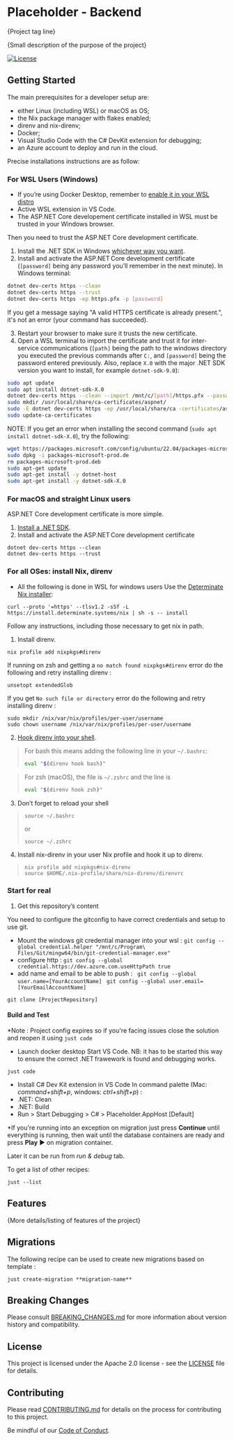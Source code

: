 # Placeholder - Backend

{Project tag line}

{Small description of the purpose of the project}

[![License](https://img.shields.io/badge/License-Apache%202.0-blue.svg)](LICENSE)

## Getting Started

The main prerequisites for a developer setup are:
- either Linux (including WSL) or macOS as OS;
- the Nix package manager with flakes enabled;
- direnv and nix-direnv;
- Docker;
- Visual Studio Code with the C# DevKit extension for debugging;
- an Azure account to deploy and run in the cloud.

Precise installations instructions are as follow:

### For WSL Users (Windows)
- If you’re using Docker Desktop, remember to [enable it in your WSL distro](https://docs.docker.com/desktop/wsl/#enabling-docker-support-in-wsl-2-distros)
- Active WSL extension in VS Code.
- The ASP.NET Core developement certificate installed in WSL must be trusted in your Windows browser.

Then you need to trust the ASP.NET Core development certificate.

1. Install the .NET SDK in Windows [whichever way you want](https://learn.microsoft.com/en-us/dotnet/core/install/windows).
1. Install and activate the ASP.NET Core development certificate (`[password]` being any password you’ll remember in the next minute).
In Windows terminal:

```bash
dotnet dev-certs https --clean
dotnet dev-certs https --trust
dotnet dev-certs https -ep https.pfx -p [password]
```
If you get a message saying "A valid HTTPS certificate is already present.", it's not an error (your command has succeeded).

3. Restart your browser to make sure it trusts the new certificate.
4. Open a WSL terminal to import the certificate and trust it for inter-service communications (`[path]` being the path to the windows directory you executed the previous commands after `C:`, and `[password]` being the password entered previously. Also, replace `X.0` with the major .NET SDK version you want to install, for example `dotnet-sdk-9.0`):

```bash
sudo apt update
sudo apt install dotnet-sdk-X.0
dotnet dev-certs https --clean --import /mnt/c/[path]/https.pfx --password [password]
sudo mkdir /usr/local/share/ca-certificates/aspnet/
sudo -E dotnet dev-certs https -ep /usr/local/share/ca -certificates/aspnet/https.crt --format PEM 
sudo update-ca-certificates
```

NOTE: If you get an error when installing the second command (`sudo apt install dotnet-sdk-X.0`), try the following:

```bash
wget https://packages.microsoft.com/config/ubuntu/22.04/packages-microsoft-prod.deb -O packages-microsoft-prod.deb
sudo dpkg -i packages-microsoft-prod.de
rm packages-microsoft-prod.deb
sudo apt-get update
sudo apt-get install -y dotnet-host
sudo apt-get install -y dotnet-sdk-X.0
```


### For macOS and straight Linux users

ASP.NET Core development certificate is more simple.

1. [Install a .NET SDK](https://learn.microsoft.com/en-us/dotnet/core/install/).
2. Install and activate the ASP.NET Core development certificate
```console
dotnet dev-certs https --clean
dotnet dev-certs https --trust
```

### For all OSes: install Nix, direnv

* All the following is done in WSL for windows users
Use the [Determinate Nix installer](https://github.com/DeterminateSystems/nix-installer):
```console
curl --proto '=https' --tlsv1.2 -sSf -L https://install.determinate.systems/nix | sh -s -- install
```

Follow any instructions, including those necessary to get nix in path.

1. Install direnv.
```console
nix profile add nixpkgs#direnv
```

If running on zsh and getting a `no match found nixpkgs#direnv` error do the following and retry installing direnv :
```console
unsetopt extendedGlob
```

If you get `No such file or directory` error do the following and retry installing direnv :
```console
sudo mkdir /nix/var/nix/profiles/per-user/username
sudo chown username /nix/var/nix/profiles/per-user/username
```

2. [Hook direnv into your shell](https://direnv.net/docs/hook.html).

> For bash this means adding the following line in your `~/.bashrc`:
> ```bash
> eval "$(direnv hook bash)"
> ```

> For zsh (macOS), the file is `~/.zshrc` and the line is
> ```zsh
> eval "$(direnv hook zsh)"
> ```

3. Don’t forget to reload your shell
> ```console
> source ~/.bashrc
> ```
> 
> or
> ```console
> source ~/.zshrc
> ```

4. Install nix-direnv in your user Nix profile and hook it up to direnv.
> ```console
> nix profile add nixpkgs#nix-direnv
> source $HOME/.nix-profile/share/nix-direnv/direnvrc
> ```

### Start for real

1. Get this repository’s content

You need to configure the gitconfig to have correct credentials and setup to use git.
- Mount the windows git credential manager into your wsl :
``` git config --global credential.helper "/mnt/c/Program\ Files/Git/mingw64/bin/git-credential-manager.exe" ```
- configure http :
``` git config --global credential.https://dev.azure.com.useHttpPath true ```
- add name and email to be able to push :
``` git config --global user.name=[YourAccountName]```
``` git config --global user.email=[YourEmailAccountName]```

```console
git clone [ProjectRepository]
```



#### Build and Test
*Note : Project config expires so if you're facing issues close the solution and reopen it using `just code`

- Launch docker desktop
 Start VS Code. NB: it has to be started this way to ensure the correct .NET frawework is found and debugging works.
```console
just code
```

- Install C# Dev Kit extension in VS Code
In command palette (Mac: _command+shift+p_, windows: _ctrl+shift+p_) :
- .NET: Clean
- .NET: Build
- Run > Start Debugging > C# > Placeholder.AppHost [Default]

*If you're running into an exception on migration just press **Continue** until everything is running, then wait until the database containers are ready and press **Play** ▶︎ on migration container.

Later it can be run from *run & debug* tab.

To get a list of other recipes:
```console
just --list
```

## Features

{More details/listing of features of the project}

## Migrations
The following recipe can be used to create new migrations based on template :
```console
just create-migration **migration-name**
```

## Breaking Changes

Please consult [BREAKING_CHANGES.md](BREAKING_CHANGES.md) for more information about version
history and compatibility.

## License

This project is licensed under the Apache 2.0 license - see the
[LICENSE](LICENSE) file for details.

## Contributing

Please read [CONTRIBUTING.md](CONTRIBUTING.md) for details on the process for
contributing to this project.

Be mindful of our [Code of Conduct](CODE_OF_CONDUCT.md).

